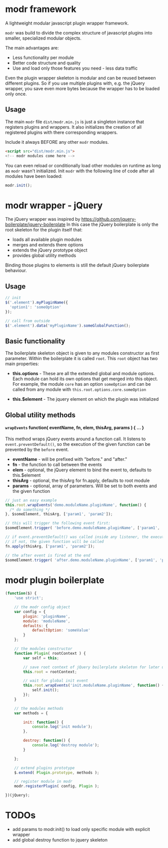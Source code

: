 # modr framework
A lightweight modular javascript plugin wrapper framework.
 
`modr` was build to divide the complex structure of javascript plugins into smaller, specialized modular objects.

The main advantages are:
- Less functionality per module 
- Better code structure and quality 
- Use and load only those features you need - less data traffic 

Even the plugin wrapper skeleton is modular and can be reused between different plugins. 
So if you use multiple plugins with, e.g. the jQuery wrapper, you save even more bytes because the wrapper has to be loaded only once.  


## Usage

The main `modr` file `dist/modr.min.js` is just a singleton instance that registers plugins and wrappers. 
It also initializes the creation of all registered plugins with there corresponding wrappers.
 
Include it always BEFORE any other `modr` modules.  

```html
<script src="dist/modr.min.js">
<!-- modr modules come here -->
```

You can even reload or conditionally load other modules on runtime as long as `modr` wasn't initialized.
Init `modr` with the following line of code after all modules have been loaded:

```js
modr.init();
```


# modr wrapper - jQuery

The jQuery wrapper was inspired by https://github.com/jquery-boilerplate/jquery-boilerplate
In this case the jQuery boilerplate is only the root skeleton for the plugin itself that:

- loads all available plugin modules
- merges and extends there options
- extends the jQuery prototype object
- provides global utility methods

Binding those plugins to elements is still the default jQuery boilerplate behaviour. 

 
## Usage 

``` js
// init
$('.element').myPluginName({
  'option1': 'someOption'
});

// call from outside
$('.element').data('myPluginName').someGlobalFunction();
```

## Basic functionality

The boilerplate skeleton object is given to any modules constructor as first parameter.
Within the boilerplate it is called `root`. This `root` object has two main properties:
 
- **this.options** - These are all the extended global and module options. Each module can hold its own options that get merged into this object.
For example, the module `core` has an option `someOption` and can be called from any module with `this.root.options.core.someOption`

- **this.$element** - The jquery element on which the plugin was initialized



## Global utility methods

#### `wrapEvents` function( eventName, fn, elem, thisArg, params ) { ... }

This method wraps jQuery events around a function call. It listens to `event.preventDefault()`, 
so the execution of the given function can be prevented by the `before` event.  

- **eventName** - will be prefixed with "before." and "after."
- **fn** - the function to call between the events
- **elem** - optional, the jQuery element to bind the event to, defaults to this.$element
- **thisArg** - optional, the thisArg for fn.apply, defaults to root module
- **params** - optional, array of parameters. Will be set to both events and the given function
 

```js
// just an easy example
this.root.wrapEvents('demo.moduleName.pluginName', function() { 
  /* do something */ 
}, $someElement, thisArg, ['param1', 'param2']);

// this will trigger the following event first:
$someElement.trigger( 'before.demo.moduleName.pluginName', ['param1', 'param2'] );

// if event.preventDefault() was called inside any listener, the execution will stop here
// if not, the given function will be called 
fn.apply(thisArg, ['param1', 'param2']);

// the after event is fired at the end
$someElement.trigger( 'after.demo.moduleName.pluginName', ['param1', 'param2'] );
```

# modr plugin boilerplate

```js
(function($) {
    'use strict';

    // the modr config object
    var config = {
        plugin: 'pluginName',
        module: 'moduleName',
        defaults: {
            defaultOption: 'someValue'
        }
    };

    // the modules constructor
    function Plugin( rootContext ) {
        var self = this;

        // save root context of jQuery boilerplate skeleton for later usage
        this.root = rootContext;

        // wait for global init event
        this.root.wrapEvents('init.moduleName.pluginName', function() {
            self.init();
        });
    }

    // the modules methods
    var methods = {

        init: function() {
            console.log('init module');
        },

        destroy: function() {
            console.log('destroy module');
        }

    };

    // extend plugins prototype
    $.extend( Plugin.prototype, methods );

    // register module in modr
    modr.registerPlugin( config, Plugin );

})(jQuery);
```

# TODOs

- add params to modr.init() to load only specific module with explicit wrapper
- add global destroy function to jquery skeleton

